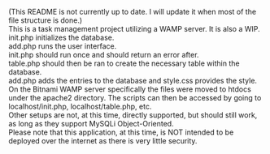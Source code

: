 (This README is not currently up to date. I will update it when most of the file structure is done.)  
This is a task management project utilizing a WAMP server. It is also a WIP.   
init.php initializes the database.  
add.php runs the user interface.  
init.php should run once and should return an error after.  
table.php should then be ran to create the necessary table within the database.  
add.php adds the entries to the database and style.css provides the style.  
On the Bitnami WAMP server specifically the files were moved to htdocs under the apache2 directory. The scripts can then be accessed by going to localhost/init.php, localhost/table.php, etc.  
Other setups are not, at this time, directly supported, but should still work, as long as they support MySQLi Object-Oriented.  
Please note that this application, at this time, is NOT intended to be deployed over the internet as there is very little security.
